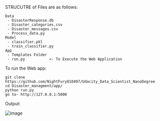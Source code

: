 STRUCUTRE of Files are as follows:  

    Data
     - DisasterResponse.db	
     - Disaster_categories.csv	
     - Disaster_messages.csv	
     - Process_data.py
    Model
     - classifier.pkl 
     - train_classifier.py
    App
     - Templates Folder
     - run.py           <- To Execute the Web Application  


To run the Web app:

    git clone https://github.com/NightFury010497/Udacity_Data_Scientist_NanoDegree
    cd Disaster_managment/app/
    python run.py
    go to- http://127.0.0.1:5000


Output:  

![image](https://user-images.githubusercontent.com/56355704/83302150-6f649900-a218-11ea-87f0-30c50b056242.png)


